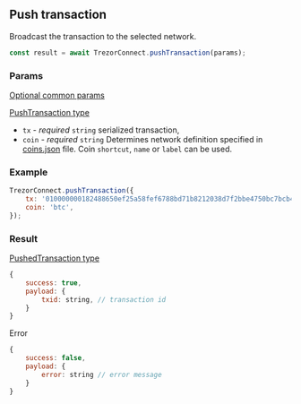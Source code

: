 ## Push transaction

Broadcast the transaction to the selected network.

```javascript
const result = await TrezorConnect.pushTransaction(params);
```

### Params

[Optional common params](commonParams.md)

[PushTransaction type](https://github.com/Cerberus-Wallet/cerberus-suite/blob/develop/packages/connect/src/types/api/pushTransaction.ts)

-   `tx` - _required_ `string` serialized transaction,
-   `coin` - _required_ `string` Determines network definition specified in [coins.json](https://github.com/Cerberus-Wallet/cerberus-suite/blob/develop/packages/connect-common/files/coins.json) file. Coin `shortcut`, `name` or `label` can be used.

### Example

```javascript
TrezorConnect.pushTransaction({
    tx: '010000000182488650ef25a58fef6788bd71b8212038d7f2bbe4750bc7bcb44701e85ef6d5000000006b4830450221009a0b7be0d4ed3146ee262b42202841834698bb3ee39c24e7437df208b8b7077102202b79ab1e7736219387dffe8d615bbdba87e11477104b867ef47afed1a5ede7810121023230848585885f63803a0a8aecdd6538792d5c539215c91698e315bf0253b43dffffffff0160cc0500000000001976a914de9b2a8da088824e8fe51debea566617d851537888ac00000000',
    coin: 'btc',
});
```

### Result

[PushedTransaction type](https://github.com/Cerberus-Wallet/cerberus-suite/blob/develop/packages/connect/src/types/api/pushTransaction.ts)

```javascript
{
    success: true,
    payload: {
        txid: string, // transaction id
    }
}
```

Error

```javascript
{
    success: false,
    payload: {
        error: string // error message
    }
}
```
